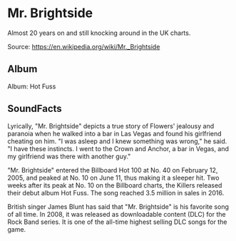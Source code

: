 # Mr. Brightside

Almost 20 years on and still knocking around in the UK charts.

Source: https://en.wikipedia.org/wiki/Mr._Brightside

## Album

Album: Hot Fuss

## SoundFacts

Lyrically, "Mr. Brightside" depicts a true story of Flowers' jealousy and paranoia when he walked into a bar in Las Vegas and found his girlfriend cheating on him. "I was asleep and I knew something was wrong," he said. "I have these instincts. I went to the Crown and Anchor, a bar in Vegas, and my girlfriend was there with another guy."

"Mr. Brightside" entered the Billboard Hot 100 at No. 40 on February 12, 2005, and peaked at No. 10 on June 11, thus making it a sleeper hit. Two weeks after its peak at No. 10 on the Billboard charts, the Killers released their debut album Hot Fuss. The song reached 3.5 million in sales in 2016.

British singer James Blunt has said that "Mr. Brightside" is his favorite song of all time. In 2008, it was released as downloadable content (DLC) for the Rock Band series. It is one of the all-time highest selling DLC songs for the game.